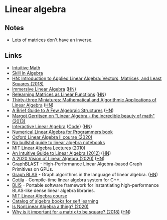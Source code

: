 # Linear algebra

## Notes

- Lots of matrices don't have an inverse.

## Links

- [Intuitive Math](https://intuitive-math.club/)
- [Skill in Algebra](http://www.themathpage.com/alg/algebra.htm)
- [HN: Introduction to Applied Linear Algebra: Vectors, Matrices, and Least Squares (2018)](https://news.ycombinator.com/item?id=18678314)
- [Immersive Linear Algebra](http://immersivemath.com/ila/index.html) ([HN](https://news.ycombinator.com/item?id=19264048))
- [Relearning Matrices as Linear Functions](https://www.dhruvonmath.com/2018/12/31/matrices/) ([HN](https://news.ycombinator.com/item?id=19730799))
- [Thirty-three Miniatures: Mathematical and Algorithmic Applications of Linear Algebra](https://kam.mff.cuni.cz/~matousek/stml-53-matousek-1.pdf) ([HN](https://news.ycombinator.com/item?id=20241148))
- [A Brief Guide to A Few Algebraic Structures](https://argumatronic.com/posts/2019-06-21-algebra-cheatsheet.html) ([HN](https://news.ycombinator.com/item?id=20577334))
- [Margot Gerritsen on "Linear Algebra - the incredible beauty of math" (2013)](https://www.youtube.com/watch?v=s6p864XVxeU)
- [Interactive Linear Algebra](https://textbooks.math.gatech.edu/ila/) ([Code](https://github.com/QBobWatson/gt-linalg)) ([HN](https://news.ycombinator.com/item?id=21628449))
- [Numerical Linear Algebra for Programmers book](https://aiprobook.com/numerical-linear-algebra-for-programmers/)
- [Oxford Linear Algebra II course (2020)](https://courses.maths.ox.ac.uk/node/43829)
- [No bullshit guide to linear algebra notebooks](https://github.com/minireference/noBSLAnotebooks)
- [MIT Linear Algebra Lectures (2010)](https://ocw.mit.edu/courses/mathematics/18-06-linear-algebra-spring-2010/video-lectures/)
- [An Intuitive Guide to Linear Algebra (2012)](https://betterexplained.com/articles/linear-algebra-guide/) ([HN](https://news.ycombinator.com/item?id=22416319))
- [A 2020 Vision of Linear Algebra (2020)](https://ocw.mit.edu/resources/res-18-010-a-2020-vision-of-linear-algebra-spring-2020/index.htm) ([HN](https://news.ycombinator.com/item?id=23150699))
- [GraphBLAST](https://github.com/gunrock/graphblast) - High-Performance Linear Algebra-based Graph Primitives on GPUs.
- [Graph BLAS](http://graphblas.org/index.php?title=Graph_BLAS_Forum) - Graph algorithms in the language of linear algebra. ([HN](https://news.ycombinator.com/item?id=23285845))
- [Cotila](https://github.com/calebzulawski/cotila) - Compile-time linear algebra system for C++.
- [BLIS](https://github.com/flame/blis) - Portable software framework for instantiating high-performance BLAS-like dense linear algebra libraries.
- [MIT Linear Algebra course](https://mitmath.github.io/1806/)
- [Catalog of algebra books for self learning](https://github.com/prathyvsh/algebra-books#readme)
- [Is NonLinear Algebra a thing? (2020)](https://www.reddit.com/r/math/comments/hac0bt/is_nonlinear_algebra_a_thing/)
- [Why is it important for a matrix to be square? (2018)](https://math.stackexchange.com/questions/2811951/why-is-it-important-for-a-matrix-to-be-square/2811960#2811960) ([HN](https://news.ycombinator.com/item?id=23591553))
